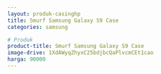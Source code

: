```yaml
---
layout: produk-casinghp
title: Smurf Samsung Galaxy S9 Case
categories: samsung

# Produk
product-title: Smurf Samsung Galaxy S9 Case
image-drive: 1XdAWyqZhyxC25bdjbcQaPlvcmCEt1cao
harga: 90000
---
```


